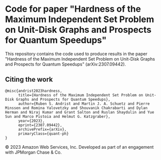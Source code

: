 # Code for paper "Hardness of the Maximum Independent Set Problem on Unit-Disk Graphs and Prospects for Quantum Speedups"

This repository contains the code used to produce results in the paper "Hardness of the Maximum Independent Set Problem on Unit-Disk Graphs and Prospects for Quantum Speedups" (arXiv:2307.09442).

## Citing the work
```
@misc{andrist2023hardness,
      title={Hardness of the Maximum Independent Set Problem on Unit-Disk Graphs and Prospects for Quantum Speedups}, 
      author={Ruben S. Andrist and Martin J. A. Schuetz and Pierre Minssen and Romina Yalovetzky and Shouvanik Chakrabarti and Dylan Herman and Niraj Kumar and Grant Salton and Ruslan Shaydulin and Yue Sun and Marco Pistoia and Helmut G. Katzgraber},
      year={2023},
      eprint={2307.09442},
      archivePrefix={arXiv},
      primaryClass={quant-ph}
}
```

© 2023 Amazon Web Services, Inc.
Developed as part of an engagement with JPMorgan Chase & Co. 
